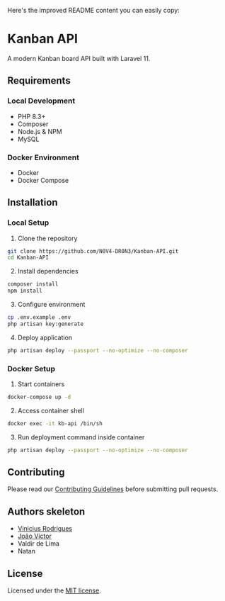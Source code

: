 Here's the improved README content you can easily copy:

# Kanban API

A modern Kanban board API built with Laravel 11.

## Requirements

### Local Development
- PHP 8.3+
- Composer
- Node.js & NPM
- MySQL

### Docker Environment
- Docker
- Docker Compose

## Installation

### Local Setup

1. Clone the repository
```bash
git clone https://github.com/N0V4-DR0N3/Kanban-API.git
cd Kanban-API
```

2. Install dependencies
```bash
composer install
npm install
```

3. Configure environment
```bash
cp .env.example .env
php artisan key:generate
```

4. Deploy application
```bash
php artisan deploy --passport --no-optimize --no-composer
```

### Docker Setup

1. Start containers
```bash
docker-compose up -d
```

2. Access container shell
```bash
docker exec -it kb-api /bin/sh
```

3. Run deployment command inside container
```bash
php artisan deploy --passport --no-optimize --no-composer
```

## Contributing
Please read our [Contributing Guidelines](CONTRIBUTING.md) before submitting pull requests.

## Authors skeleton

- [Vinicius Rodrigues](https://github.com/N0V4-DR0N3)
- [João Victor](https://github.com/HiddenUserHere)
- Valdir de Lima
- Natan

## License
Licensed under the [MIT license](https://opensource.org/licenses/MIT).
